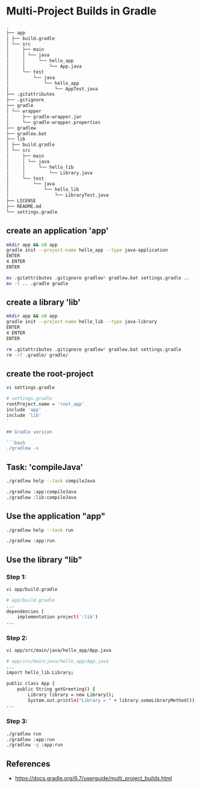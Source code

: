 # Multi-Project Builds in Gradle

```bash
.
├── app
│ ├── build.gradle
│ └── src
│     ├── main
│     │ └── java
│     │     └── hello_app
│     │         └── App.java
│     └── test
│         └── java
│             └── hello_app
│                 └── AppTest.java
├── .gitattributes
├── .gitignore
├── gradle
│ └── wrapper
│     ├── gradle-wrapper.jar
│     └── gradle-wrapper.properties
├── gradlew
├── gradlew.bat
├── lib
│ ├── build.gradle
│ └── src
│     ├── main
│     │ └── java
│     │     └── hello_lib
│     │         └── Library.java
│     └── test
│         └── java
│             └── hello_lib
│                 └── LibraryTest.java
├── LICENSE
├── README.md
└── settings.gradle
```

## create an application 'app'

```bash
mkdir app && cd app
gradle init --project-name hello_app --type java-application
ENTER
4 ENTER
ENTER

mv .gitattributes .gitignore gradlew* gradlew.bat settings.gradle ..
mv -t .. .gradle gradle
```

## create a library 'lib'

```bash
mkdir app && cd app
gradle init --project-name hello_lib --type java-library
ENTER
4 ENTER
ENTER

rm .gitattributes .gitignore gradlew* gradlew.bat settings.gradle
rm -rf .gradle/ gradle/
```

## create the root-project

```bash
vi settings.gradle

# settings.gradle
rootProject.name = 'root_app'
include 'app'
include 'lib'
'

## Gradle version

```bash
./gradlew -v
```


## Task: 'compileJava'

```bash
./gradlew help --task compileJava

./gradlew :app:compileJava
./gradlew :lib:compileJava
```

## Use the application "app"

```bash
./gradlew help --task run

./gradlew :app:run
```


## Use the library "lib"

### Step 1:
```bash
vi app/build.gradle

# app/build.gradle
...
dependencies {
    implementation project(':lib')
...
```

### Step 2:
```bash
vi app/src/main/java/hello_app/App.java

# app/src/main/java/hello_app/App.java
...
import hello_lib.Library;

public class App {
    public String getGreeting() {
        Library library = new Library();
        System.out.println("Library = " + library.someLibraryMethod());
...
```

### Step 3:
```bash
./gradlew run
./gradlew :app:run
./gradlew -q :app:run
```

## References 
- https://docs.gradle.org/6.7/userguide/multi_project_builds.html